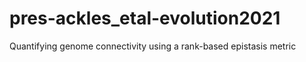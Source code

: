 # pres-ackles_etal-evolution2021
Quantifying genome connectivity using a rank-based epistasis metric
